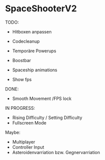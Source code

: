 # SpaceShooterV2

TODO:
* Hitboxen anpassen
* Codecleanup
* Temporäre Powerups

* Boostbar
* Spaceship animations
* Show fps

DONE:
* Smooth Movement /FPS lock	

IN PROGRESS:
* Rising Difficulty / Setting Difficulty
* Fullscreen Mode

Maybe:
* Multiplayer
* Controller Input
* Asteroidenvarriation bzw. Gegnervarriation